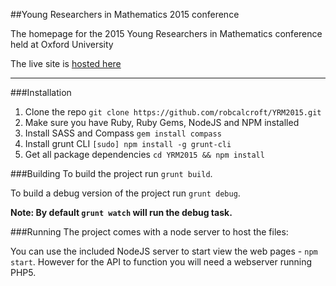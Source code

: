 ##Young Researchers in Mathematics 2015 conference

The homepage for the 2015 Young Researchers in Mathematics conference held at Oxford University

The live site is [hosted here](https://yrm2015.herokuapp.com)

---
###Installation
1. Clone the repo
`git clone https://github.com/robcalcroft/YRM2015.git`
2. Make sure you have Ruby, Ruby Gems, NodeJS and NPM installed
3. Install SASS and Compass
`gem install compass`
4. Install grunt CLI 
`[sudo] npm install -g grunt-cli`
5. Get all package dependencies
`cd YRM2015 && npm install`

###Building
To build the project run `grunt build`.

To build a debug version of the project run `grunt debug`.

**Note: By default `grunt watch` will run the debug task.**


###Running
The project comes with a node server to host the files:

You can use the included NodeJS server to start view the web pages -  `npm start`. However for the API to function you will need a webserver running PHP5.
